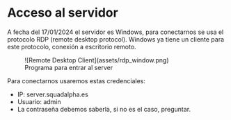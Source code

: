 # Acceso al servidor

A fecha del 17/01/2024 el servidor es Windows, para conectarnos se usa el protocolo RDP (remote desktop protocol). Windows ya tiene un cliente para este protocolo, conexión a escritorio remoto.

<figure markdown>
  ![Remote Desktop Client](assets/rdp_window.png)
  <figcaption>Programa para entrar al server</figcaption>
</figure>

Para conectarnos usaremos estas credenciales:

* IP: server.squadalpha.es
* Usuario: admin
* La contraseña debemos saberla, si no es el caso, preguntar.